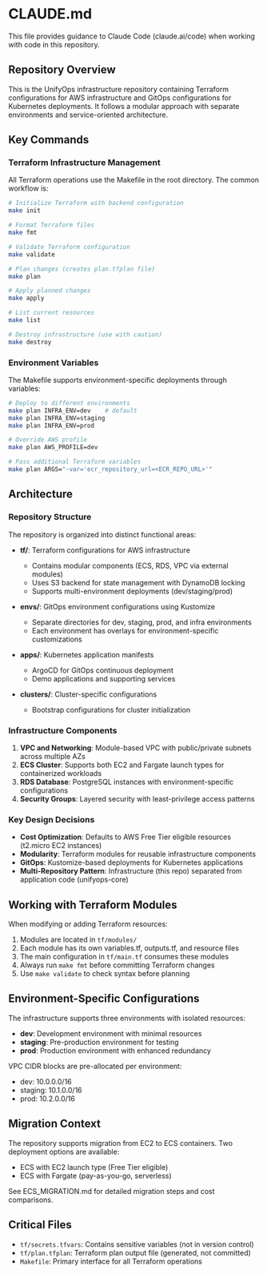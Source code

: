# CLAUDE.md

This file provides guidance to Claude Code (claude.ai/code) when working with code in this repository.

## Repository Overview

This is the UnifyOps infrastructure repository containing Terraform configurations for AWS infrastructure and GitOps configurations for Kubernetes deployments. It follows a modular approach with separate environments and service-oriented architecture.

## Key Commands

### Terraform Infrastructure Management

All Terraform operations use the Makefile in the root directory. The common workflow is:

```bash
# Initialize Terraform with backend configuration
make init

# Format Terraform files
make fmt

# Validate Terraform configuration
make validate

# Plan changes (creates plan.tfplan file)
make plan

# Apply planned changes
make apply

# List current resources
make list

# Destroy infrastructure (use with caution)
make destroy
```

### Environment Variables

The Makefile supports environment-specific deployments through variables:

```bash
# Deploy to different environments
make plan INFRA_ENV=dev    # default
make plan INFRA_ENV=staging
make plan INFRA_ENV=prod

# Override AWS profile
make plan AWS_PROFILE=dev

# Pass additional Terraform variables
make plan ARGS="-var='ecr_repository_url=<ECR_REPO_URL>'"
```

## Architecture

### Repository Structure

The repository is organized into distinct functional areas:

- **tf/**: Terraform configurations for AWS infrastructure
  - Contains modular components (ECS, RDS, VPC via external modules)
  - Uses S3 backend for state management with DynamoDB locking
  - Supports multi-environment deployments (dev/staging/prod)

- **envs/**: GitOps environment configurations using Kustomize
  - Separate directories for dev, staging, prod, and infra environments
  - Each environment has overlays for environment-specific customizations

- **apps/**: Kubernetes application manifests
  - ArgoCD for GitOps continuous deployment
  - Demo applications and supporting services

- **clusters/**: Cluster-specific configurations
  - Bootstrap configurations for cluster initialization

### Infrastructure Components

1. **VPC and Networking**: Module-based VPC with public/private subnets across multiple AZs
2. **ECS Cluster**: Supports both EC2 and Fargate launch types for containerized workloads
3. **RDS Database**: PostgreSQL instances with environment-specific configurations
4. **Security Groups**: Layered security with least-privilege access patterns

### Key Design Decisions

- **Cost Optimization**: Defaults to AWS Free Tier eligible resources (t2.micro EC2 instances)
- **Modularity**: Terraform modules for reusable infrastructure components
- **GitOps**: Kustomize-based deployments for Kubernetes applications
- **Multi-Repository Pattern**: Infrastructure (this repo) separated from application code (unifyops-core)

## Working with Terraform Modules

When modifying or adding Terraform resources:

1. Modules are located in `tf/modules/`
2. Each module has its own variables.tf, outputs.tf, and resource files
3. The main configuration in `tf/main.tf` consumes these modules
4. Always run `make fmt` before committing Terraform changes
5. Use `make validate` to check syntax before planning

## Environment-Specific Configurations

The infrastructure supports three environments with isolated resources:

- **dev**: Development environment with minimal resources
- **staging**: Pre-production environment for testing
- **prod**: Production environment with enhanced redundancy

VPC CIDR blocks are pre-allocated per environment:
- dev: 10.0.0.0/16
- staging: 10.1.0.0/16  
- prod: 10.2.0.0/16

## Migration Context

The repository supports migration from EC2 to ECS containers. Two deployment options are available:
- ECS with EC2 launch type (Free Tier eligible)
- ECS with Fargate (pay-as-you-go, serverless)

See ECS_MIGRATION.md for detailed migration steps and cost comparisons.

## Critical Files

- `tf/secrets.tfvars`: Contains sensitive variables (not in version control)
- `tf/plan.tfplan`: Terraform plan output file (generated, not committed)
- `Makefile`: Primary interface for all Terraform operations